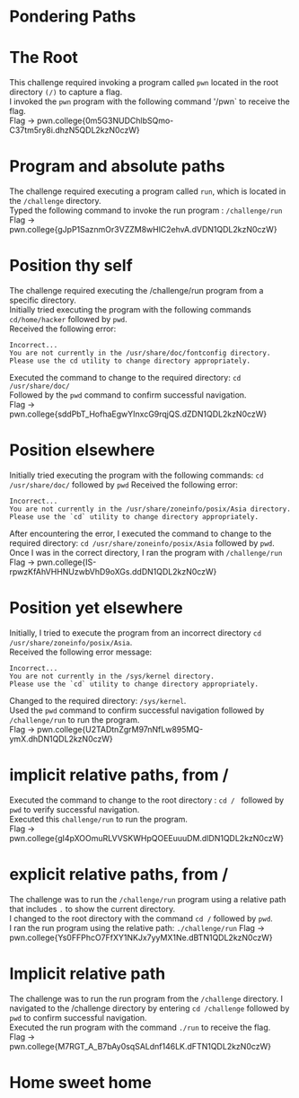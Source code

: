 # Pondering Paths

# The Root
This challenge required invoking a program called `pwn` located in the root directory `(/)` to capture a flag.  
I invoked the `pwn` program with the following command '/pwn` to receive the flag.  
Flag -> pwn.college{0m5G3NUDChlbSQmo-C37tm5ry8i.dhzN5QDL2kzN0czW}

# Program and absolute paths
The challenge required executing a program called `run`, which is located in the `/challenge` directory.  
Typed the following command to invoke the run program : `/challenge/run`   
Flag -> pwn.college{gJpP1SaznmOr3VZZM8wHlC2ehvA.dVDN1QDL2kzN0czW}

# Position thy self  
The challenge required executing the /challenge/run program from a specific directory.  
Initially tried executing the program with the following commands `cd/home/hacker` followed by `pwd`.  
Received the following error: 
```
Incorrect...
You are not currently in the /usr/share/doc/fontconfig directory.
Please use the cd utility to change directory appropriately.
```
Executed the command to change to the required directory: `cd /usr/share/doc/`  
Followed by the `pwd` command to confirm successful navigation.  
Flag -> pwn.college{sddPbT_HofhaEgwYInxcG9rqjQS.dZDN1QDL2kzN0czW}  

# Position elsewhere
Initially tried executing the program with the following commands: `cd /usr/share/doc/` followed by `pwd`
Received the following error:
```
Incorrect...
You are not currently in the /usr/share/zoneinfo/posix/Asia directory.
Please use the `cd` utility to change directory appropriately.
````
After encountering the error, I executed the command to change to the required directory: `cd /usr/share/zoneinfo/posix/Asia` followed by `pwd`.  
Once I was in the correct directory, I ran the program with `/challenge/run`  
Flag -> pwn.college{IS-rpwzKfAhVHHNUzwbVhD9oXGs.ddDN1QDL2kzN0czW}

# Position yet elsewhere
Initially, I tried to execute the program from an incorrect directory `cd /usr/share/zoneinfo/posix/Asia`.  
Received the following error message:
```
Incorrect...
You are not currently in the /sys/kernel directory.
Please use the `cd` utility to change directory appropriately.
```
Changed to the required directory: `/sys/kernel`.  
Used the `pwd` command to confirm successful navigation followed by `/challenge/run` to run the program.  
Flag -> pwn.college{U2TADtnZgrM97nNfLw895MQ-ymX.dhDN1QDL2kzN0czW}


# implicit relative paths, from /
Executed the command to change to the root directory : `cd / ` followed by `pwd` to verify successful navigation.  
Executed this `challenge/run` to run the program.  
Flag -> pwn.college{gI4pXOOmuRLVVSKWHpQOEEuuuDM.dlDN1QDL2kzN0czW}

# explicit relative paths, from /
The challenge was to run the `/challenge/run` program using a relative path that includes `.` to show the current directory.  
I changed to the root directory with the command `cd /` followed by `pwd`.   
I ran the run program using the relative path: `./challenge/run`
Flag -> pwn.college{Ys0FFPhcO7FfXY1NKJx7yyMX1Ne.dBTN1QDL2kzN0czW}

# Implicit relative path
The challenge was to run the run program from the `/challenge` directory.
I navigated to the /challenge directory by entering `cd /challenge` followed by `pwd` to confirm successful navigation.  
Executed the run program with the command `./run` to receive the flag.  
Flag -> pwn.college{M7RGT_A_B7bAy0sqSALdnf146LK.dFTN1QDL2kzN0czW}

# Home sweet home










